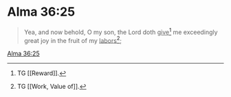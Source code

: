# Alma 36:25

> Yea, and now behold, O my son, the Lord doth <u>give</u>[^a] me exceedingly great joy in the fruit of my <u>labors</u>[^b];

[Alma 36:25](https://www.churchofjesuschrist.org/study/scriptures/bofm/alma/36?lang=eng&id=p25#p25)


[^a]: TG [[Reward]].
[^b]: TG [[Work, Value of]].
